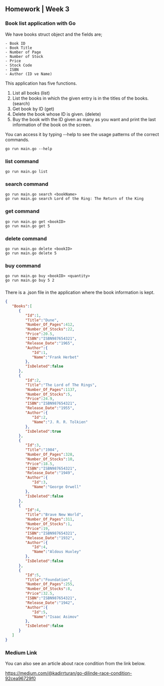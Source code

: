## Homework | Week 3


### Book list application with Go

We have books struct object and the fields are;
```
- Book ID
- Book Title
- Number of Page
- Number of Stock
- Price
- Stock Code
- ISBN
- Author (ID ve Name)
```

This application has five functions.
1. List all books (list)
2. List the books in which the given entry is in the titles of the books. (search)
3. Get book by ID (get)
4. Delete the book whose ID is given. (delete)
5. Buy the book with the ID given as many as you want and print the last information of the book on the screen.

You can access it by typing --help to see the usage patterns of the correct commands.
```
go run main.go --help
```


### list command
```
go run main.go list
```

### search command 
```
go run main.go search <bookName>
go run main.go search Lord of the Ring: The Return of the King
```

### get command
```
go run main.go get <bookID>
go run main.go get 5
```

### delete command
```
go run main.go delete <bookID>
go run main.go delete 5
```

### buy command
```
go run main.go buy <bookID> <quantity>
go run main.go buy 5 2
```

### 
There is a .json file in the application where the book information is kept.

```json
{
   "Books":[
      {
         "Id":1,
         "Title":"Dune",
         "Number_Of_Pages":412,
         "Number_Of_Stocks":22,
         "Price":20.5,
         "ISBN":"ISBN987654321",
         "Release_Date":"1965",
         "Author":{
            "Id":1,
            "Name":"Frank Herbet"
         },
         "IsDeleted":false
      },
      {
         "Id":2,
         "Title":"The Lord of The Rings",
         "Number_Of_Pages":1137,
         "Number_Of_Stocks":5,
         "Price":24.9,
         "ISBN":"ISBN987654321",
         "Release_Date":"1955",
         "Author":{
            "Id":2,
            "Name":"J. R. R. Tolkien"
         },
         "IsDeleted":true
      },
      {
         "Id":3,
         "Title":"1984",
         "Number_Of_Pages":328,
         "Number_Of_Stocks":10,
         "Price":18.5,
         "ISBN":"ISBN987654321",
         "Release_Date":"1949",
         "Author":{
            "Id":3,
            "Name":"George Orwell"
         },
         "IsDeleted":false
      },
      {
         "Id":4,
         "Title":"Brave New World",
         "Number_Of_Pages":311,
         "Number_Of_Stocks":1,
         "Price":19,
         "ISBN":"ISBN987654321",
         "Release_Date":"1932",
         "Author":{
            "Id":4,
            "Name":"Aldous Huxley"
         },
         "IsDeleted":false
      },
      {
         "Id":5,
         "Title":"Foundation",
         "Number_Of_Pages":255,
         "Number_Of_Stocks":8,
         "Price":32.5,
         "ISBN":"ISBN987654321",
         "Release_Date":"1942",
         "Author":{
            "Id":5,
            "Name":"Isaac Asimov"
         },
         "IsDeleted":false
      }
   ]
}
```

### Medium Link

You can also see an article about race condition from the link below.

https://medium.com/@kadirrturan/go-dilinde-race-condition-92cea96729f0
